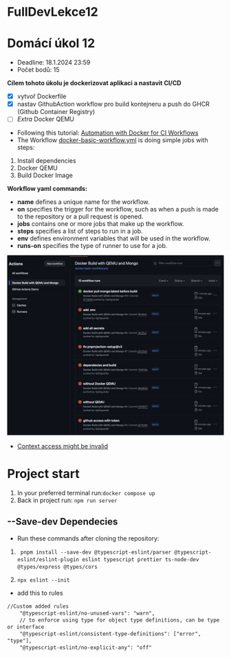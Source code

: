 # FullDevLekce12

# Domácí úkol 12

- Deadline: 18.1.2024 23:59
- Počet bodů: 15

**Cílem tohoto úkolu je dockerizovat aplikaci a nastavit CI/CD**

- [x] vytvoř Dockerfile
- [x] nastav GithubAction workflow pro build kontejneru a push do GHCR (Github Container Registry)
- [ ] _Extra_ Docker QEMU
- Following this tutorial: [Automation with Docker for CI Workflows](https://github.com/BretFisher/docker-ci-automation)
- The Workflow [docker-basic-workflow.yml](.github/workflows/docker-basic-workflow.yml) is doing simple jobs with steps:

1. Install dependencies
2. Docker QEMU
3. Build Docker Image

**Workflow yaml commands:**

- **name** defines a unique name for the workflow.
- **on** specifies the trigger for the workflow, such as when a push is made to the repository or a pull request is opened.
- **jobs** contains one or more jobs that make up the workflow.
- **steps** specifies a list of steps to run in a job.
- **env** defines environment variables that will be used in the workflow.
- **runs-on** specifies the type of runner to use for a job.

![Workflow Fails](public/workflow-fail.png)

- [Context access might be invalid](https://github.com/github/vscode-github-actions/issues/222)

# Project start

1. In your preferred terminal run:`docker compose up`
2. Back in project run: `npm run server`

## --Save-dev Dependecies

- Run these commands after cloning the repository:

1. ` pnpm install --save-dev @typescript-eslint/parser @typescript-eslint/eslint-plugin eslint typescript prettier ts-node-dev @types/express @types/cors`

2. `npx eslint --init`

- add this to rules

```
//Custom added rules
    "@typescript-eslint/no-unused-vars": "warn",
    // to enforce using type for object type definitions, can be type or interface
    "@typescript-eslint/consistent-type-definitions": ["error", "type"],
    "@typescript-eslint/no-explicit-any": "off"

```
